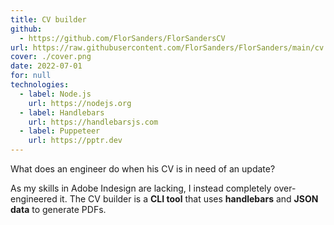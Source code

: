 ```yaml
---
title: CV builder
github:
  - https://github.com/FlorSanders/FlorSandersCV
url: https://raw.githubusercontent.com/FlorSanders/FlorSanders/main/cv.pdf
cover: ./cover.png
date: 2022-07-01
for: null
technologies:
  - label: Node.js
    url: https://nodejs.org
  - label: Handlebars
    url: https://handlebarsjs.com
  - label: Puppeteer
    url: https://pptr.dev
---
```


What does an engineer do when his CV is in need of an update?

As my skills in Adobe Indesign are lacking, I instead completely over-engineered it.
The CV builder is a **CLI tool** that uses **handlebars** and **JSON data** to generate PDFs.
